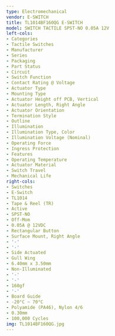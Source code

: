 ```yaml
---
type: Electromechanical
vendor: E-SWITCH
title: TL1014BF160QG E-SWITCH
model: SWITCH TACTILE SPST-NO 0.05A 12V
left-cols:
- Categories
- Tactile Switches
- Manufacturer
- Series
- Packaging
- Part Status
- Circuit
- Switch Function
- Contact Rating @ Voltage
- Actuator Type
- Mounting Type
- Actuator Height off PCB, Vertical
- Actuator Length, Right Angle
- Actuator Orientation
- Termination Style
- Outline
- Illumination
- Illumination Type, Color
- Illumination Voltage (Nominal)
- Operating Force
- Ingress Protection
- Features
- Operating Temperature
- Actuator Material
- Switch Travel
- Mechanical Life
right-cols:
- Switches
- E-Switch
- TL1014
- Tape & Reel (TR)
- Active
- SPST-NO
- Off-Mom
- 0.05A @ 12VDC
- Rectangular Button
- Surface Mount, Right Angle
- '-'
- '-'
- Side Actuated
- Gull Wing
- 6.40mm x 3.50mm
- Non-Illuminated
- '-'
- '-'
- 160gf
- '-'
- Board Guide
- -20°C ~ 70°C
- Polyamide (PA46), Nylon 4/6
- 0.30mm
- 100,000 Cycles
img: TL1014BF160QG.jpg
---
```

